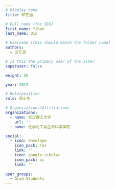 ```yaml
---
# Display name
title: 邱艺涵

# Full name (for SEO)
first_name: Yihan
last_name: Qiu

# Username (this should match the folder name)
authors:
  - 邱艺涵

# Is this the primary user of the site?
superuser: false

weight: 50

year: 2019

# Role/position
role: 硕士生

# Organizations/Affiliations
organizations:
  - name: 武汉理工大学
    url: ''
  - name: 化学化工与生命科学学院

social:
  - icon: envelope
    icon_pack: fas
    link: ''
  - icon: google-scholar
    icon_pack: ai
    link: ''
  
user_groups:
  - Grad Students
---
```





